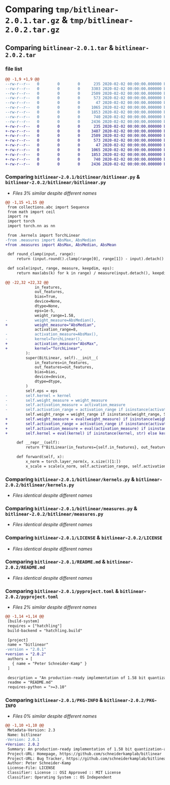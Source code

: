 # Comparing `tmp/bitlinear-2.0.1.tar.gz` & `tmp/bitlinear-2.0.2.tar.gz`

## Comparing `bitlinear-2.0.1.tar` & `bitlinear-2.0.2.tar`

### file list

```diff
@@ -1,9 +1,9 @@
--rw-r--r--   0        0        0      235 2020-02-02 00:00:00.000000 bitlinear-2.0.1/bitlinear/__init__.py
--rw-r--r--   0        0        0     3303 2020-02-02 00:00:00.000000 bitlinear-2.0.1/bitlinear/bitlinear.py
--rw-r--r--   0        0        0     2509 2020-02-02 00:00:00.000000 bitlinear-2.0.1/bitlinear/kernels.py
--rw-r--r--   0        0        0      573 2020-02-02 00:00:00.000000 bitlinear-2.0.1/bitlinear/measures.py
--rw-r--r--   0        0        0       47 2020-02-02 00:00:00.000000 bitlinear-2.0.1/.gitignore
--rw-r--r--   0        0        0     1065 2020-02-02 00:00:00.000000 bitlinear-2.0.1/LICENSE
--rw-r--r--   0        0        0     1853 2020-02-02 00:00:00.000000 bitlinear-2.0.1/README.md
--rw-r--r--   0        0        0      740 2020-02-02 00:00:00.000000 bitlinear-2.0.1/pyproject.toml
--rw-r--r--   0        0        0     2436 2020-02-02 00:00:00.000000 bitlinear-2.0.1/PKG-INFO
+-rw-r--r--   0        0        0      235 2020-02-02 00:00:00.000000 bitlinear-2.0.2/bitlinear/__init__.py
+-rw-r--r--   0        0        0     3487 2020-02-02 00:00:00.000000 bitlinear-2.0.2/bitlinear/bitlinear.py
+-rw-r--r--   0        0        0     2509 2020-02-02 00:00:00.000000 bitlinear-2.0.2/bitlinear/kernels.py
+-rw-r--r--   0        0        0      573 2020-02-02 00:00:00.000000 bitlinear-2.0.2/bitlinear/measures.py
+-rw-r--r--   0        0        0       47 2020-02-02 00:00:00.000000 bitlinear-2.0.2/.gitignore
+-rw-r--r--   0        0        0     1065 2020-02-02 00:00:00.000000 bitlinear-2.0.2/LICENSE
+-rw-r--r--   0        0        0     1853 2020-02-02 00:00:00.000000 bitlinear-2.0.2/README.md
+-rw-r--r--   0        0        0      740 2020-02-02 00:00:00.000000 bitlinear-2.0.2/pyproject.toml
+-rw-r--r--   0        0        0     2436 2020-02-02 00:00:00.000000 bitlinear-2.0.2/PKG-INFO
```

### Comparing `bitlinear-2.0.1/bitlinear/bitlinear.py` & `bitlinear-2.0.2/bitlinear/bitlinear.py`

 * *Files 3% similar despite different names*

```diff
@@ -1,15 +1,15 @@
 from collections.abc import Sequence
 from math import ceil
 import re
 import torch
 import torch.nn as nn
 
 from .kernels import TorchLinear
-from .measures import AbsMax, AbsMedian
+from .measures import AbsMax, AbsMedian, AbsMean
 
 def round_clamp(input, range):
     return (input.round().clamp(range[0], range[1]) - input).detach() + input
 
 def scale(input, range, measure, keepdim, eps):
     return max(abs(k) for k in range) / measure(input.detach(), keepdim=keepdim).clamp_(min=eps)
 
@@ -22,32 +22,32 @@
             in_features,
             out_features,
             bias=True,
             device=None,
             dtype=None,
             eps=1e-5,
             weight_range=1.58,
-            weight_measure=AbsMedian(),
+            weight_measure="AbsMedian",
             activation_range=8,
-            activation_measure=AbsMax(),
-            kernel=TorchLinear(),
+            activation_measure="AbsMax",
+            kernel="TorchLinear",
         ):
         super(BitLinear, self).__init__(
             in_features=in_features,
             out_features=out_features,
             bias=bias,
             device=device,
             dtype=dtype,
         )
         self.eps = eps
-        self.kernel = kernel
-        self.weight_measure = weight_measure
-        self.activation_measure = activation_measure
-        self.activation_range = activation_range if isinstance(activation_range, Sequence) else range_from_bits(activation_range)
         self.weight_range = weight_range if isinstance(weight_range, Sequence) else range_from_bits(weight_range)
+        self.weight_measure = eval(weight_measure) if isinstance(weight_measure, str) else weight_measure
+        self.activation_range = activation_range if isinstance(activation_range, Sequence) else range_from_bits(activation_range)
+        self.activation_measure = eval(activation_measure) if isinstance(activation_measure, str) else activation_measure
+        self.kernel = eval(kernel) if isinstance(kernel, str) else kernel
 
     def __repr__(self):
         return f"BitLinear(in_features={self.in_features}, out_features={self.out_features}, bias={self.bias is not None}, eps={self.eps}, weight_range={self.weight_range}, weight_measure={self.weight_measure}, activation_range={self.activation_range}, activation_measure={self.activation_measure}, kernel={self.kernel})"
 
     def forward(self, x):
         x_norm = torch.layer_norm(x, x.size()[1:])
         x_scale = scale(x_norm, self.activation_range, self.activation_measure, True, self.eps)
```

### Comparing `bitlinear-2.0.1/bitlinear/kernels.py` & `bitlinear-2.0.2/bitlinear/kernels.py`

 * *Files identical despite different names*

### Comparing `bitlinear-2.0.1/bitlinear/measures.py` & `bitlinear-2.0.2/bitlinear/measures.py`

 * *Files identical despite different names*

### Comparing `bitlinear-2.0.1/LICENSE` & `bitlinear-2.0.2/LICENSE`

 * *Files identical despite different names*

### Comparing `bitlinear-2.0.1/README.md` & `bitlinear-2.0.2/README.md`

 * *Files identical despite different names*

### Comparing `bitlinear-2.0.1/pyproject.toml` & `bitlinear-2.0.2/pyproject.toml`

 * *Files 2% similar despite different names*

```diff
@@ -1,14 +1,14 @@
 [build-system]
 requires = ["hatchling"]
 build-backend = "hatchling.build"
 
 [project]
 name = "bitlinear"
-version = "2.0.1"
+version = "2.0.2"
 authors = [
   { name = "Peter Schneider-Kamp" }
 ]
 
 description = "An production-ready implementation of 1.58 bit quantization-aware training and inference."
 readme = "README.md"
 requires-python = ">=3.10"
```

### Comparing `bitlinear-2.0.1/PKG-INFO` & `bitlinear-2.0.2/PKG-INFO`

 * *Files 0% similar despite different names*

```diff
@@ -1,10 +1,10 @@
 Metadata-Version: 2.3
 Name: bitlinear
-Version: 2.0.1
+Version: 2.0.2
 Summary: An production-ready implementation of 1.58 bit quantization-aware training and inference.
 Project-URL: Homepage, https://github.com/schneiderkamplab/bitlinear
 Project-URL: Bug Tracker, https://github.com/schneiderkamplab/bitlinear/issues
 Author: Peter Schneider-Kamp
 License-File: LICENSE
 Classifier: License :: OSI Approved :: MIT License
 Classifier: Operating System :: OS Independent
```

